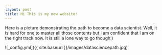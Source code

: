 ```yaml
---
layout: post
title: Hi This is my new website!
---
```


Here is a picture demonstrating the path to become a data scientist.
Well, it is hard for one to master all those contents but I am confident that I am on the right track now. It is still a lone way to go though:) 


![_config.yml]({{ site.baseurl }}/images/datasciencepath.jpg)
